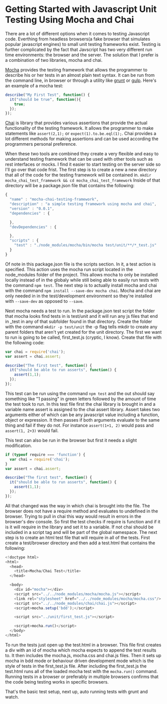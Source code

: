 Getting Started with Javascript Unit Testing Using Mocha and Chai
=================================================================
There are a lot of different options when it comes to testing Javascript
code. Everthing from headless browsers(a fake browser that simulates popular 
javascript engines) to small unit testing frameworks exist. Testing is further
 complicated by the fact that Javscript has two very different run time environments:
 the browser and the server. The solution that I prefer is a combination of
two libraries, mocha and chai.

<a href="https://visionmedia.github.io/mocha/">Mocha</a> provides the testing framework that allows the programmer to 
describe his or her tests in an almost plain text syntax. It can be run from
the command line, in browser or through a utility like <a href="http://gruntjs.com/">grunt</a> or <a href="http://gulpjs.com/">gulp</a>.
Here's an example of a mocha test:
```javascript
describe("My First Test", function() {
  it("should be true", function(){
    true;
  });
});
```

<a href="http://chaijs.com/">Chai</a> is library that provides various assertions
that provide the actual functionality of the testing framework. It allows the programmer
to make statements like `assert(2,1);` or `expect(1).to.be.eql(1);`. Chai provides a lot
different methods for making assertions and can be used according the programmers personal preference.

When these two tools are combined they create a very flexible and easy to understand testing 
framework that can be used with other tools such as rest interfaces or mocks. I find it easier
to start testing on the server side so I'll go over that code frist. The first step is to create
a new a new directory that all of the code for the testing framework will be contained in. 
`mkdir mocha_chai_test_framework && cd mocha_chai_test_framework` Inside of that directory will be
a package.json file that contains the following:
```javascript
{
  "name" : "mocha-chai-testing-framework",
  "description" : "a simple testing framework using mocha and chai",
  "version" : "0.0.1",
  "dependencies" : {

  },
  "devDependencies" : {

  },
  "scripts" : {
    "test" : "./node_modules/mocha/bin/mocha test/unit/**/*_test.js"
  }
}
```
Of note in this package.json file is the scripts section. In it, a test action is specified.
This action uses the mocha run script located in the node_modules folder of the project. This
allows mocha to only be installed locally instead of in the globaly while still being able to
easily run tests with the command `npm test`. The next step is to actually install mocha and
chai with the command `npm install --save-dev mocha chai`. Mocha and chai are only needed in
in the test/development environment so they're installed with `--save-dev` as opposed to `--save`.

Next mocha needs a test to run. In the package.json test script the folder that mocha looks find
tests in is test/unit and it will run any js files that end in _test in any of that subfolder 
found in that directory. Create the folder with the command `mkdir -p test/unit` the -p flag
tells mkdir to create any parent folders that aren't yet created for the unit directory. The first
we want to run is going to be called, first_test.js (cryptic, I know). Create that file with
the following code:
```javascript
var chai = require('chai');
var assert = chai.assert;

describe("The first test", function() {
  it("should be able to run asserts", function() {
    assert(1,1);
  });
});
```
This test can be run using the command `npm test` and the out should say something like "1 passing" in 
green letters followed by the amount of time the test took to run. In this test file first the
chai library is brought in and a variable name assert is assigned to the chai assert library.
Assert takes two arguments either of which can be any javascript value including a function,
object or expression. It then passes if both arguments evaluate to the same thing and fail if 
they do not. For instance `assert(1+1, 2)` would pass and `assert(1, 2+3)` would fail.

This test can also be run in the browser but first it needs a slight modification.
```javascript
if (typeof require === 'function') {
  var chai = require('chai');
}
var assert = chai.assert;

describe("The first test", function() {
  it("should be able to run asserts", function() {
    assert(1,1);
  });
});
```
All that changed was the way in which chai is brought into the file. The browser does not have
a require method and evaluates to undefined in the browser. Trying to pull in chai this way would
 result in errors in the browser's dev console. So first the test checks if require is function 
and if it is it will require in the library and set it to a variable. If not chai should be 
included in a script tag and will be part of the global namespace. The next step is to create
an html test file that will require in all of the tests. First create a test/browser directory
and then add a test.html that contains the following:
```javascript
<!doctype html>
<html>
  <head>
    <title>Mocha/Chai Test</title>
  </head>

  <body>
    <div id="mocha"></div>
    <script src="../../node_modules/mocha/mocha.js"></script>
    <link rel="stylesheet" href="../../node_modules/mocha/mocha.css"/>
    <script src="../../node_modules/chai/chai.js"></script>
    <script>mocha.setup('bdd');</script>

    <script src="../unit/first_test.js"></script>

    <script>mocha.run()</script>
  </body>
</html> 
```
To run the tests just open up the test.html in a browser. This file first creates a div with an id of
mocha which mocha expects to append the test results to. It then includes the mocha.js, mocha.css and chai.js
files. Then it sets up mocha in bdd mode or behaviour driven development mode which is the style of 
tests in the first_test.js file. After including the first_test.js the test.html runs all of the loaded
mocha test with the `mocha.run()` command. Running tests in a browser or preferably in multiple browsers 
confirms that the code being testing works in specific browsers.

That's the basic test setup, next up, auto running tests with grunt and watch.
